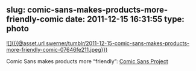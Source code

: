 slug: comic-sans-makes-products-more-friendly-comic
date: 2011-12-15 16:31:55
type: photo
---

[![]({{@asset.url swerner/tumblr/2011-12-15-comic-sans-makes-products-more-friendly-comic-07646fe211.jpeg}})](http://comicsansproject.tumblr.com/)

Comic Sans makes products more “friendly”: [Comic Sans Project](http://comicsansproject.tumblr.com/)
